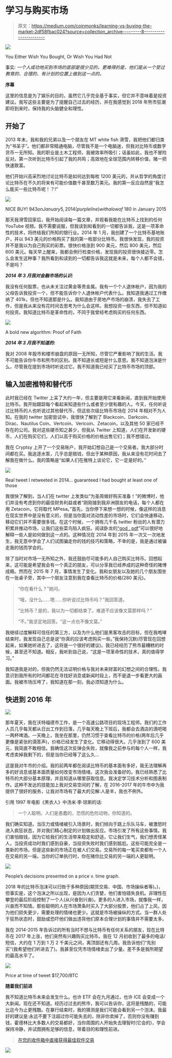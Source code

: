 # 学习与购买市场

> 原文：<https://medium.com/coinmonks/learning-vs-buying-the-market-2df58fbac024?source=collection_archive---------8----------------------->

![](img/3237858efd9e6b2712afaeeabc7ce98a.png)

You Either Wish You Bought, Or Wish You Had Not

事实: *一个人成功地买到市场的底部是很少见的，更难得的是，他们是从一个受过教育的、合理的、有计划的位置上做到这一点的。*

**序幕**

这里的信息是为了娱乐的目的，虽然它几乎完全基于事实，但它并不意味着是投资建议。我写这些主要是为了提醒自己过去的经历，并在我感觉到 2018 年熊市狂潮即将到来时，保持我的头脑健全和理性。

## **开始了**

2013 年末，我和我的兄弟以及一个朋友在 MT white fish 滑雪，我把他们都归类为“书呆子”。他们都非常精通电脑，尽管我不是一个电脑迷，但我对比特币或数字货币一无所知。我的职业是土木工程师，我被效率所吸引；话虽如此，我也不冒险反对。第一次听到比特币引起了我的共鸣；高效地在全球范围内转移价值，赌一把快速致富。

他们开始兴高采烈地讨论比特币是如何达到每枚 1200 美元的，并从哲学的角度讨论比特币在不久的将来有可能价值数千甚至数万美元。我的第一反应自然是“我怎么能买一些比特币呢！？!"

![](img/4f35b58c22f1d516b405748b42ec3d22.png)

NICE BUY! $943 on January 5, 2014 (purple line) with a low of ~$180 in January 2015

那天我滑雪回家后，我开始阅读每一篇文章，并观看我能在比特币上找到的任何 YouTube 视频。我不需要说服，但我读到和看到的一切都告诉我，这是一项革命性的技术，将终结我们所知的银行业。2014 年 1 月，我创建了一个比特币基地账户，并以 943 美元的价格购买了我的第一枚部分比特币。我很快发现，我的投资并不是我以为自己购买的彩票。很快价格涨到 900 美元，然后 800 美元，然后 600 美元。每天早上醒来，我都会例行检查价格，发现我的投资很快接近零。怎么会发生这种事？我所看到和读到的一切都告诉我这就是未来，每个人都不会错，不是吗？

***2014 年 3 月我对金融市场的认识:***

我没有任何股票，也从未关注过黄金等贵金属。我有一个个人退休帐户，因为我的父母告诉我投资一个，但不能告诉你个人退休帐户代表什么。我知道我通过工作缴纳了 401k，但也不知道那是什么。我知道由于房地产市场的崩溃，我失去了工作，但是我从来没有花时间去思考为什么会这样。我想投资一些东西，但不知道如何投资。我知道比特币是革命性的，不同于我曾经考虑购买的任何东西。

![](img/6ae836dc3c5715a087636b5e038214c1.png)

A bold new algorithm: Proof of Faith

***2014 年 3 月我不知道的:***

我对 2008 年股市和楼市崩盘的原因一无所知，尽管它严重影响了我的生活。我不可能告诉你牛市和熊市的区别。我不知道长或短是什么意思。我不知道泡沫是什么，尽管我在提到市场时听说过它。我不知道我已经买了比特币市场的顶部。

## **输入加密推特和替代币**

此时我已经在 Twitter 上呆了大约一年，但主要是用它来看新闻，直到我开始使用比特币。我开始跟踪每个看起来知道些什么或者至少很有趣的人。今天，任何听说过比特币的人也听说过其他替代币，但这些次级比特币市场在 2014 年相对不为人知。在我的 twitter 加密尝试中，我很快了解到了 Blackcoin、Darkcoin、Dirac、Nautilus Coin、Vertcoin、Vericoin、Zetacoin，以及其他 50 家已经不存在的公司。我对这些硬币知之甚少，但我从 Twitter 上知道，人们在开发新的硬币，人们在购买它们，人们以高于购买价格的价格出售它们；我不想错过。

我在 Cryptsy 上开了一个交易账户，我开始幻想自己是一个交易者。我大部分时间都在买。我追逐水泵，几乎总是赔钱，但出于某种原因，我从来没有花时间去了解我在做什么。我的策略是“如果人们在推特上谈论它，它一定是好的。”

![](img/8948763290716df92901ba6269ac63a2.png)

Real tweet I retweeted in 2014… guaranteed I had bought at least one of those

我很快了解到，当人们在 twitter 上发类似“为圣周做好购买准备！”的微博时，他们并没有考虑到你的最佳财务利益或者“刚刚接到我非洲朋友的电话，每个人都在用 Zetacoin，它将取代 MPesa。”首先，当你停下来想一想的时候，像这样的消息在现实世界中是没有意义的，但是当你面对流动性差的市场时，它们会快速移动，移动它们并不需要很多钱。在这个时候，一个拥有几千名 twitter 粉丝的人有潜力积累并推动市场，让我们这些菜鸟陷入疯狂。阅读卧龙的[“god . pdf](https://cryptofrenzy.files.wordpress.com/2014/02/god.pdf)”可以很好地解释一些人是如何做到这一点的。这种情况在 2014 年到 2015 年一次又一次地发生，我无意中学会了人们试图骗走你的钱的技巧和策略，不幸的是，我是通过被骗走我的钱而学会的。

除了当时对市场一无所知之外，我还鼓励尽可能多的人自己购买比特币。回想起来，这可能是希望我会有一个真正的朋友，可以分享我已经养成的这种奇怪的赌博成瘾。然而在 2015 年 7 月，事情发生了变化。我和女朋友以及她的几个朋友围坐在一张桌子旁，其中一个朋友注意到我在查看比特币的价格(280 美元)。

> “你在看什么？”她问。
> 
> “哦，没什么……嗯……你听说过比特币吗？”我回答道。
> 
> “比特币？是的，我以为一切都结束了。难道不应该像文莫那样吗？”
> 
> “不。”我坚定地回答。“这一点也不像文莫。”

我继续过度解释可信任的第三方，以及为什么他们是黑客攻击的目标，但在我咆哮结束时，我发现自己总是说“你真的应该考虑购买一些。”我保持沉默(尽管现在回想起来，如果她听进去了，这将是一个很好的建议)。我已经经历了熊市最糟糕的时候，甚至还不知道。相反，我听到自己说，“这是一项革命性的技术，真的值得学习。”

我知道我是对的，但我仍然无法证明价格与我对未来财富的幻想之间的合理性。我意识到我所有的时间都花在寻找好消息或新闻时段上，而不是退一步看更大的画面。我被市场压垮了，我知道在那一刻，我必须知道为什么。

## 快进到 2016 年

![](img/4604934d48c65190bf1924339ad97226.png)

那年夏天，我在沃特福德市工作，是一个高速公路项目的现场工程师。我们的工作人员几乎每天都从日出工作到日落，几乎每天晚上下班后，我都会去酒店的酒吧喝一两杯啤酒。一天晚上，我坐在那里，仍然习惯于查看比特币的价格(两年后几乎更像是紧张的滴答声)，价格已经发生了变化。它移动得很大。几乎涨到了 600 美元，我简直不敢相信。我确信这次反弹会失败，就像我之前参与的每个人一样，我考虑卖掉我剩下的，但是当你已经等了这么久…

这是我对牛市的介绍。我的前两年都在阅读比特币的基本面有多好，我无法理解再多的好消息或基本面质量如何改变市场情绪。这次我会准备好的。我已经熟悉了比特币的大部分基本原理，并且知道从哪里获取信息。我决定学习技术分析和图表制作。这种不发达的技能加上我对交易空间的了解，在 2016-2017 年的牛市中为我提供了很好的服务，让我对市场有了最大的见解:人是羊，我也不例外。

引用 1997 年电影《黑衣人》中汤米·李·琼斯的话:

> 一个人聪明。人们是愚蠢的，恐慌的危险动物，你知道的。

我们确实知道。当压力或情绪被引入场景时，我们倾向于跳上乐队马车，被激怒时进入疯狂状态，并对我们精心制定的计划做出反应。市场引发了所有这些事情。我们害怕赔钱，因为它给我们的生活带来稳定和舒适，它让我们生气，我们想责怪某人，当投资成功时我们感到自豪，当投资失败时我们感到尴尬。这些可能完全是一类新的市场，但是这些新的市场正在被人们交易。交易所的每一笔买卖都有一个人在交易的另一端，当你的订单执行时，你在赌你比交易的另一端的人更聪明。

![](img/5fb00beee2c8efd8575f952377150bc7.png)

People’s decisions presented on a price v. time graph.

2018 年的比特币泡沫可以归咎于多种原因(期货交易、中国、市场操纵者等)。)，但事实是，这个泡沫之所以出现，是因为人们贪婪，他们害怕错失良机。非理性在攀登的最后阶段控制了一个人(从兴奋到兴奋)。更多的人进入市场，就像我一样，兴奋而不知情。那些聪明的人在市场萧条时买入了大部分股票，他们占了上风，因为他们损失更少，需要处理的情绪也更少。这就是市场被操纵的方式。当一群人处于狂热状态时，鼓励或恐吓他们做出违背他们原本合理计划的事情并不需要太多。

我在 2014-2015 年告诉过的所有当时不想与比特币有任何关系的朋友，现在比特币在 2017 年上涨，他们突然有兴趣购买比特币。我在 12 月初收到了最多的电话/短信，大约在 1 万到 1 万 2 千美元之间，离顶部还有几周。我告诉他们“先别买”(我希望他们听进去了)。我甚至仅凭市场情绪卖出了少量。差不多是我所期望的最高水平了。

![](img/662f3f989b9dc6988d2f9cfbfabf4709.png)

Price at time of tweet $17,700/BTC

**随着我们前进**

我不知道比特币未来会发生什么。也许 ETF 会在九月通过，也许 ICE 会变成一个大新闻。现在还不知道。经历过过去的熊市，我可以告诉你，这将是残酷的，可能比迄今为止更残酷。在暴行结束时，我的猜测是我们可能会看到另一个泡沫。我最好的建议是:永远不要下注超过你可能失去的，除非你卖掉了，否则你没有赚到钱，霍德林比大多数人的交易都好，当你周围的人开始失去理智时(它会的)，学会保持冷静，并试图拥有足够的信息，带着目的和理性前进。

> [在您的收件箱中直接获得最佳软件交易](https://coincodecap.com/?utm_source=coinmonks)

[![](img/7c0b3dfdcbfea594cc0ae7d4f9bf6fcb.png)](https://coincodecap.com/?utm_source=coinmonks)